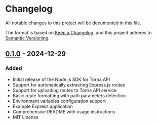 # Changelog

All notable changes to this project will be documented in this file.

The format is based on [Keep a Changelog](https://keepachangelog.com/en/1.0.0/),
and this project adheres to [Semantic Versioning](https://semver.org/spec/v2.0.0.html).

## [0.1.0] - 2024-12-29

### Added
- Initial release of the Node.js SDK for Torna API
- Support for automatically extracting Express.js routes
- Support for uploading routes to Torna API service
- Basic route formatting with path parameters detection
- Environment variables configuration support
- Example Express application
- Comprehensive README with usage instructions
- MIT License

[0.1.0]: https://github.com/justqyx/node-torna-sdk/releases/tag/v0.1.0
